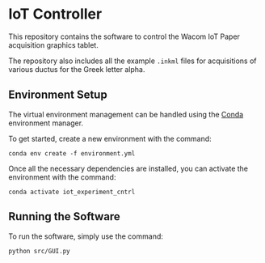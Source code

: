 # IoT Controller

This repository contains the software to control the Wacom IoT Paper acquisition graphics tablet.

The repository also includes all the example `.inkml` files for acquisitions of various ductus for the Greek letter alpha.

## Environment Setup

The virtual environment management can be handled using the [Conda](https://anaconda.org/anaconda/conda) environment manager.

To get started, create a new environment with the command:

```command
conda env create -f environment.yml
```

Once all the necessary dependencies are installed, you can activate the environment with the command:

```command
conda activate iot_experiment_cntrl
```

## Running the Software

To run the software, simply use the command:

```command
python src/GUI.py
```
